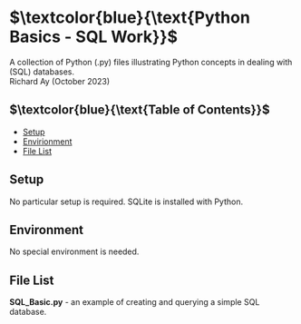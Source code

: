 # $`\textcolor{blue}{\text{Python Basics - SQL Work}}`$
A collection of Python (.py) files illustrating  Python concepts in dealing 
with (SQL) databases.  
Richard Ay (October 2023)

## $`\textcolor{blue}{\text{Table of Contents}}`$  
* [Setup](#setup)
* [Envirionment](#environment)
* [File List](#file-list)



## Setup
No particular setup is required.  SQLite is installed with Python.

## Environment
No special environment is needed.

## File List
**SQL_Basic.py** - an example of creating and querying a simple SQL database.    
 

